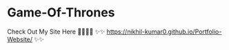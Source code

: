 # Game-Of-Thrones

Check Out My Site Here 🚀🚀🚀🚀
✨✨ https://nikhil-kumar0.github.io/Portfolio-Website/ ✨✨
